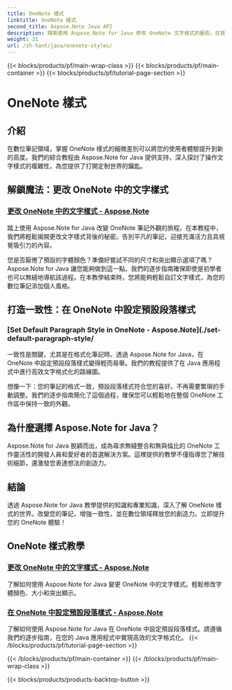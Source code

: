 ```yaml
---
title: OneNote 樣式
linktitle: OneNote 樣式
second_title: Aspose.Note Java API
description: 探索使用 Aspose.Note for Java 修改 OneNote 文字樣式的藝術。在我們的逐步教程中學習更改字體顏色、大小和突出顯示。
weight: 31
url: /zh-hant/java/onenote-styles/
---
```


{{< blocks/products/pf/main-wrap-class >}}
{{< blocks/products/pf/main-container >}}
{{< blocks/products/pf/tutorial-page-section >}}

# OneNote 樣式


## 介紹

在數位筆記領域，掌握 OneNote 樣式的細微差別可以將您的使用者體驗提升到新的高度。我們的綜合教程由 Aspose.Note for Java 提供支持，深入探討了操作文字樣式的複雜性，為您提供了打開定制世界的鑰匙。

## 解鎖魔法：更改 OneNote 中的文字樣式
### [更改 OneNote 中的文字樣式 - Aspose.Note](./change-text-style/)

踏上使用 Aspose.Note for Java 改變 OneNote 筆記外觀的旅程。在本教程中，我們將輕鬆揭開更改文字樣式背後的秘密。告別平凡的筆記，迎接充滿活力且具視覺吸引力的內容。

您是否厭倦了預設的字體顏色？準備好嘗試不同的尺寸和突出顯示選項了嗎？ Aspose.Note for Java 讓您能夠做到這一點。我們的逐步指南確保即使是初學者也可以無縫地導航該過程。在本教學結束時，您將能夠輕鬆自訂文字樣式，為您的數位筆記添加個人風格。

## 打造一致性：在 OneNote 中設定預設段落樣式
### [Set Default Paragraph Style in OneNote - Aspose.Note](./set-default-paragraph-style/

一致性是關鍵，尤其是在格式化筆記時。透過 Aspose.Note for Java，在 OneNote 中設定預設段落樣式變得輕而易舉。我們的教程提供了在 Java 應用程式中進行高效文字格式化的路線圖。

想像一下：您的筆記的格式一致，預設段落樣式符合您的喜好。不再需要繁瑣的手動調整。我們的逐步指南簡化了這個過程，確保您可以輕鬆地在整個 OneNote 工作區中保持一致的外觀。

## 為什麼選擇 Aspose.Note for Java？
Aspose.Note for Java 脫穎而出，成為尋求無縫整合和無與倫比的 OneNote 工作靈活性的開發人員和愛好者的首選解決方案。這裡提供的教學不僅指導您了解技術細節，還激發您表達想法的創造力。

## 結論
透過 Aspose.Note for Java 教學提供的知識和專業知識，深入了解 OneNote 樣式的世界。改變您的筆記，增強一致性，並在數位領域釋放您的創造力。立即提升您的 OneNote 體驗！
## OneNote 樣式教學
### [更改 OneNote 中的文字樣式 - Aspose.Note](./change-text-style/)
了解如何使用 Aspose.Note for Java 變更 OneNote 中的文字樣式。輕鬆修改字體顏色、大小和突出顯示。
### [在 OneNote 中設定預設段落樣式 - Aspose.Note](./set-default-paragraph-style/)
了解如何使用 Aspose.Note for Java 在 OneNote 中設定預設段落樣式。請遵循我們的逐步指南，在您的 Java 應用程式中實現高效的文字格式化。
{{< /blocks/products/pf/tutorial-page-section >}}

{{< /blocks/products/pf/main-container >}}
{{< /blocks/products/pf/main-wrap-class >}}

{{< blocks/products/products-backtop-button >}}
